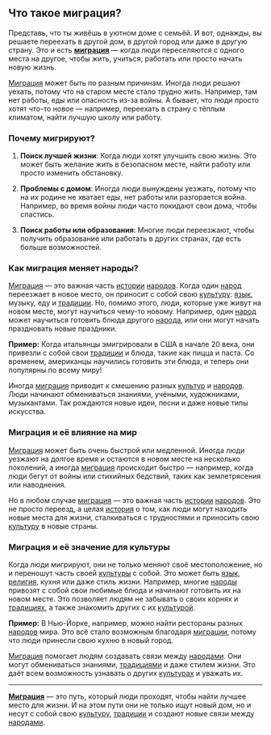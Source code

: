 ## Что такое миграция?

Представь, что ты живёшь в уютном доме с семьёй. И вот, однажды, вы решаете переехать в другой дом, в другой город или даже в другую страну. Это и есть **[миграция](migrations.md)** — когда люди переселяются с одного места на другое, чтобы жить, учиться, работать или просто начать новую жизнь.

[Миграция](migrations.md) может быть по разным причинам. Иногда люди решают уехать, потому что на старом месте стало трудно жить. Например, там нет работы, еды или опасность из-за войны. А бывает, что люди просто хотят что-то новое — например, переехать в страну с тёплым климатом, найти лучшую школу или работу.

### Почему мигрируют?

1. **Поиск лучшей жизни**: Когда люди хотят улучшить свою жизнь. Это может быть желание жить в безопасном месте, найти работу или просто изменить обстановку.

2. **Проблемы с домом**: Иногда люди вынуждены уезжать, потому что на их родине не хватает еды, нет работы или разгорается война. Например, во время войны люди часто покидают свои дома, чтобы спастись.

3. **Поиск работы или образования**: Многие люди переезжают, чтобы получить образование или работать в других странах, где есть больше возможностей.

### Как миграция меняет народы?

[Миграция](migrations.md) — это важная часть [истории](history.md) [народов](people.md). Когда один [народ](people.md) переезжает в новое место, он приносит с собой свою [культуру](culture.md): [язык](language.md), музыку, еду и [традиции](tradition.md). Но, помимо этого, люди, которые уже живут на новом месте, могут научиться чему-то новому. Например, один [народ](people.md) может научиться готовить блюда другого [народа](people.md), или они могут начать праздновать новые праздники.

**Пример:** Когда итальянцы эмигрировали в США в начале 20 века, они привезли с собой свои [традиции](tradition.md) и блюда, такие как пицца и паста. Со временем, американцы научились готовить эти блюда, и теперь они популярны по всему миру!

Иногда [миграция](migrations.md) приводит к смешению разных [культур](culture.md) и [народов](people.md). Люди начинают обмениваться знаниями, учёными, художниками, музыкантами. Так рождаются новые идеи, песни и даже новые типы искусства.

### Миграция и её влияние на мир

[Миграция](migrations.md) может быть очень быстрой или медленной. Иногда люди уезжают на долгое время и остаются в новом месте на несколько поколений, а иногда [миграция](migrations.md) происходит быстро — например, когда люди бегут от войны или стихийных бедствий, таких как землетрясения или наводнения.

Но в любом случае [миграция](migrations.md) — это важная часть [истории](history.md) [народов](people.md). Это не просто переезд, а целая [история](history.md) о том, как люди могут находить новые места для жизни, сталкиваться с трудностями и приносить свою [культуру](culture.md) в новые страны.

### Миграция и её значение для культуры

Когда люди мигрируют, они не только меняют своё местоположение, но и переношут часть своей [культуры](culture.md) с собой. Это может быть [язык](language.md), [религия](religion.md), кухня или даже стиль жизни. Например, многие [народы](people.md) привозят с собой свои любимые блюда и начинают готовить их на новом месте. Это позволяет людям не забывать о своих корнях и [традициях](tradition.md), а также знакомить других с их [культурой](culture.md).

**Пример:** В Нью-Йорке, например, можно найти рестораны разных [народов](people.md) мира. Это всё стало возможным благодаря [миграции](migrations.md), потому что люди принесли свою кухню в новый город.

[Миграция](migrations.md) помогает людям создавать связи между [народами](people.md). Они могут обмениваться знаниями, [традициями](tradition.md) и даже стилем жизни. Это даёт всем возможность узнавать о других [культурах](culture.md) и уважать их.

---

**[Миграция](migrations.md)** — это путь, который люди проходят, чтобы найти лучшее место для жизни. И на этом пути они не только ищут новый дом, но и несут с собой свою [культуру](culture.md), [традиции](tradition.md) и создают новые связи между [народами](people.md).
